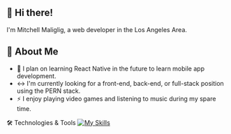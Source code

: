 ## 👋 Hi there!
I'm Mitchell Maliglig, a web developer in the Los Angeles Area.

## 💬 About Me
- 🌱 I plan on learning React Native in the future to learn mobile app development.
- ↔️ I'm currently looking for a front-end, back-end, or full-stack position using the PERN stack.
- ⚡ I enjoy playing video games and listening to music during my spare time.

🛠️ Technologies & Tools
[![My Skills](https://skillicons.dev/icons?i=js,html,css,wasm)](https://skillicons.dev)
<!--
**MitchellMaliglig/MitchellMaliglig** is a ✨ _special_ ✨ repository because its `README.md` (this file) appears on your GitHub profile.

Here are some ideas to get you started:

- 🔭 I’m currently working on ...
- 🌱 I’m currently learning ...
- 👯 I’m looking to collaborate on ...
- 🤔 I’m looking for help with ...
- 💬 Ask me about ...
- 📫 How to reach me: ...
- 😄 Pronouns: ...
- ⚡ Fun fact: ...
-->
